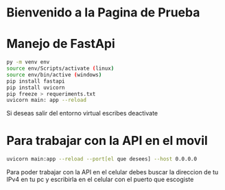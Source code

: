 # Bienvenido a la Pagina de Prueba

# Manejo de FastApi

```sh
py -m venv env
source env/Scripts/activate (linux)
source env/bin/active (windows)
pip install fastapi
pip install uvicorn
pip freeze > requeriments.txt
uvicorn main: app --reload
```
Si deseas salir del entorno virtual escribes deactivate

# Para trabajar con la API en el movil

```sh
uvicorn main:app --reload --port[el que desees] --host 0.0.0.0
```
Para poder trabajar con la API en el celular debes buscar la direccion de tu IPv4 en tu pc y escribirla en el celular con el puerto que escogiste